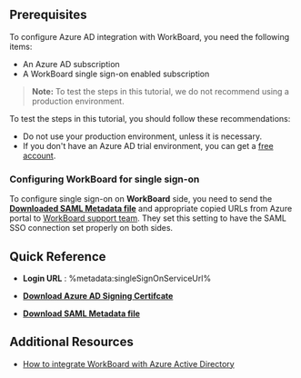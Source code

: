 ## Prerequisites

To configure Azure AD integration with WorkBoard, you need the following items:

- An Azure AD subscription
- A WorkBoard single sign-on enabled subscription

> **Note:**
> To test the steps in this tutorial, we do not recommend using a production environment.

To test the steps in this tutorial, you should follow these recommendations:

- Do not use your production environment, unless it is necessary.
- If you don't have an Azure AD trial environment, you can get a [free account](https://azure.microsoft.com/free/).

### Configuring WorkBoard for single sign-on

To configure single sign-on on **WorkBoard** side, you need to send the **[Downloaded SAML Metadata file](%metadata:metadataDownloadUrl%)** and appropriate copied URLs from Azure portal to [WorkBoard support team](mailto:support@workboard.com). They set this setting to have the SAML SSO connection set properly on both sides.

## Quick Reference

* **Login URL** : %metadata:singleSignOnServiceUrl%

* **[Download Azure AD Signing Certifcate](%metadata:CertificateDownloadRawUrl%)**

* **[Download SAML Metadata file](%metadata:metadataDownloadUrl%)**

## Additional Resources

* [How to integrate WorkBoard with Azure Active Directory](https://docs.microsoft.com/azure/active-directory/saas-apps/workboard-tutorial)
